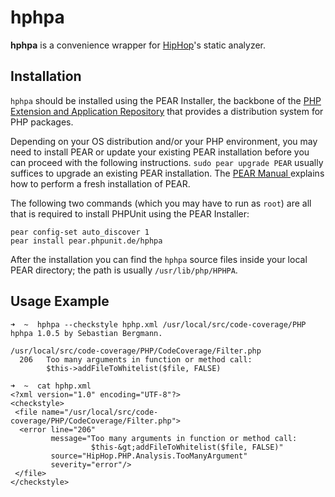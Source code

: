 hphpa
=====

**hphpa** is a convenience wrapper for [HipHop](http://github.com/facebook/hiphop-php/)'s static analyzer.

Installation
------------

`hphpa` should be installed using the PEAR Installer, the backbone of the [PHP Extension and Application Repository](http://pear.php.net/) that provides a distribution system for PHP packages.

Depending on your OS distribution and/or your PHP environment, you may need to install PEAR or update your existing PEAR installation before you can proceed with the following instructions. `sudo pear upgrade PEAR` usually suffices to upgrade an existing PEAR installation. The [PEAR Manual ](http://pear.php.net/manual/en/installation.getting.php) explains how to perform a fresh installation of PEAR.

The following two commands (which you may have to run as `root`) are all that is required to install PHPUnit using the PEAR Installer:

    pear config-set auto_discover 1
    pear install pear.phpunit.de/hphpa

After the installation you can find the `hphpa` source files inside your local PEAR directory; the path is usually `/usr/lib/php/HPHPA`.

Usage Example
-------------

    ➜  ~  hphpa --checkstyle hphp.xml /usr/local/src/code-coverage/PHP
    hphpa 1.0.5 by Sebastian Bergmann.

    /usr/local/src/code-coverage/PHP/CodeCoverage/Filter.php
      206   Too many arguments in function or method call:
            $this->addFileToWhitelist($file, FALSE)

    ➜  ~  cat hphp.xml
    <?xml version="1.0" encoding="UTF-8"?>
    <checkstyle>
     <file name="/usr/local/src/code-coverage/PHP/CodeCoverage/Filter.php">
      <error line="206"
             message="Too many arguments in function or method call:
                      $this-&gt;addFileToWhitelist($file, FALSE)"
             source="HipHop.PHP.Analysis.TooManyArgument"
             severity="error"/>
     </file>
    </checkstyle>
